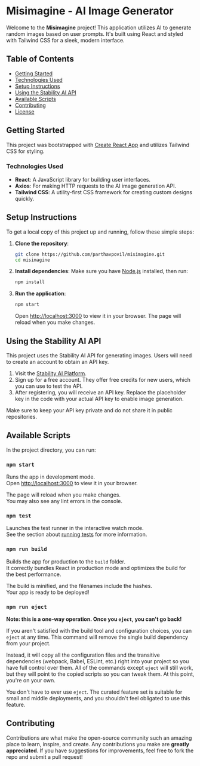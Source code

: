 
# Misimagine - AI Image Generator

Welcome to the **Misimagine** project! This application utilizes AI to generate random images based on user prompts. It's built using React and styled with Tailwind CSS for a sleek, modern interface.

## Table of Contents
- [Getting Started](#getting-started)
- [Technologies Used](#technologies-used)
- [Setup Instructions](#setup-instructions)
- [Using the Stability AI API](#using-the-stability-ai-api)
- [Available Scripts](#available-scripts)
- [Contributing](#contributing)
- [License](#license)

## Getting Started

This project was bootstrapped with [Create React App](https://github.com/facebook/create-react-app) and utilizes Tailwind CSS for styling.

### Technologies Used
- **React**: A JavaScript library for building user interfaces.
- **Axios**: For making HTTP requests to the AI image generation API.
- **Tailwind CSS**: A utility-first CSS framework for creating custom designs quickly.

## Setup Instructions

To get a local copy of this project up and running, follow these simple steps:

1. **Clone the repository**:
   ```bash
   git clone https://github.com/parthavpovil/misimagine.git
   cd misimagine
   ```

2. **Install dependencies**:
   Make sure you have [Node.js](https://nodejs.org/) installed, then run:
   ```bash
   npm install
   ```

3. **Run the application**:
   ```bash
   npm start
   ```
   Open [http://localhost:3000](http://localhost:3000) to view it in your browser. The page will reload when you make changes.

## Using the Stability AI API

This project uses the Stability AI API for generating images. Users will need to create an account to obtain an API key. 

1. Visit the [Stability AI Platform](https://platform.stability.ai/).
2. Sign up for a free account. They offer free credits for new users, which you can use to test the API.
3. After registering, you will receive an API key. Replace the placeholder key in the code with your actual API key to enable image generation.

Make sure to keep your API key private and do not share it in public repositories.

## Available Scripts

In the project directory, you can run:

### `npm start`

Runs the app in development mode.\
Open [http://localhost:3000](http://localhost:3000) to view it in your browser.

The page will reload when you make changes.\
You may also see any lint errors in the console.

### `npm test`

Launches the test runner in the interactive watch mode.\
See the section about [running tests](https://facebook.github.io/create-react-app/docs/running-tests) for more information.

### `npm run build`

Builds the app for production to the `build` folder.\
It correctly bundles React in production mode and optimizes the build for the best performance.

The build is minified, and the filenames include the hashes.\
Your app is ready to be deployed!

### `npm run eject`

**Note: this is a one-way operation. Once you `eject`, you can't go back!**

If you aren't satisfied with the build tool and configuration choices, you can `eject` at any time. This command will remove the single build dependency from your project.

Instead, it will copy all the configuration files and the transitive dependencies (webpack, Babel, ESLint, etc.) right into your project so you have full control over them. All of the commands except `eject` will still work, but they will point to the copied scripts so you can tweak them. At this point, you're on your own.

You don't have to ever use `eject`. The curated feature set is suitable for small and middle deployments, and you shouldn't feel obligated to use this feature.

## Contributing

Contributions are what make the open-source community such an amazing place to learn, inspire, and create. Any contributions you make are **greatly appreciated**. If you have suggestions for improvements, feel free to fork the repo and submit a pull request!



```


